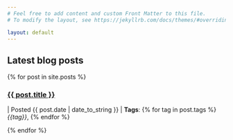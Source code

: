 ```yaml
---
# Feel free to add content and custom Front Matter to this file.
# To modify the layout, see https://jekyllrb.com/docs/themes/#overriding-theme-defaults

layout: default
---
```


## Latest blog posts
<div>
{% for post in site.posts %}
	<div>
		<a href="{{ post.url | relative_url }}">
			<h3>{{ post.title }}</h3>
		</a>
		<p> | Posted {{ post.date | date_to_string }} | <b>Tags</b>:
			{% for tag in post.tags %}
				<i>{{tag}}</i>, 
			{% endfor %}
		</p>
	</div>
{% endfor %}
</div>
